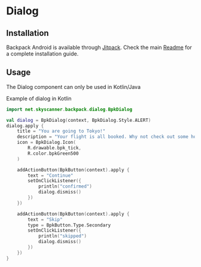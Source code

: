 # Dialog

## Installation

Backpack Android is available through [Jitpack](https://jitpack.io/#Skyscanner/backpack-android). Check the main [Readme](../../README.md#installation) for a complete installation guide.

## Usage

The Dialog component can only be used in Kotlin/Java

Example of dialog in Kotlin

```Kotlin
import net.skyscanner.backpack.dialog.BpkDialog

val dialog = BpkDialog(context, BpkDialog.Style.ALERT)
dialog.apply {
    title = "You are going to Tokyo!"
    description = "Your flight is all booked. Why not check out some hotels now?"
    icon = BpkDialog.Icon(
        R.drawable.bpk_tick,
        R.color.bpkGreen500
    )

    addActionButton(BpkButton(context).apply {
        text = "Continue"
        setOnClickListener({
            println("confirmed")
            dialog.dismiss()
        })
    })

    addActionButton(BpkButton(context).apply {
        text = "Skip"
        type = BpkButton.Type.Secondary
        setOnClickListener({
            println("skipped")
            dialog.dismiss()
        })
    })
}
```
